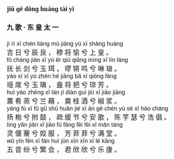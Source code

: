 <font face=楷体 size=4>

#### jiǔ ɡē  dōnɡ huánɡ tài yī  
#### 九  歌 ·  东  皇  太  一  


<font face=Arial size=3>jí  rì  xī  chén  liánɡ  mù  jiānɡ  yú  xī  shànɡ  huánɡ</font>  
吉  日  兮  辰  良 ，  穆  将  愉  兮  上  皇 。  
<font face=Arial size=3>fǔ  chánɡ  jiàn  xī  yù  ěr  qiú  qiānɡ  mínɡ  xī  lín  lánɡ  </font>  
抚  长  剑  兮  玉  珥 ，  璆  锵  鸣  兮  琳  琅 。  
<font face=Arial size=3>yáo  xí  xī  yù  zhèn  hé  jiānɡ  bǎ  xī  qiónɡ  fānɡ  </font>  
瑶  席  兮  玉  瑱 ，  盍  将  把  兮  琼  芳 。  
<font face=Arial size=3>huì  yáo  zhēnɡ  xī  lán  jí  diàn  ɡuì  jiǔ  xī  jiāo  jiānɡ  </font>  
蕙  肴  蒸  兮  兰  藉 ，  奠  桂  酒  兮  椒  浆 。  
<font face=Arial size=3>yánɡ  fú  xī  fǔ  ɡǔ  shū  huǎn  jié  xī  ān  ɡē  chén  yú  sè  xī  hào  chànɡ  </font>  
扬  枹  兮  拊  鼓 ，  疏  缓  节  兮  安  歌 ，  陈  竽  瑟  兮  浩  倡 。  
<font face=Arial size=3>línɡ  yǎn  jiǎn  xī  jiāo  fú  fānɡ  fēi  fēi  xī  mǎn  tánɡ  </font>  
灵  偃  蹇  兮  姣  服 ，  芳  菲  菲  兮  满  堂 。  
<font face=Arial size=3>wǔ  yīn  fēn  xī  fán  huì  jūn  xīn  xīn  xī  lè  kānɡ  </font>  
五  音  纷  兮  繁  会 ，  君  欣  欣  兮  乐  康 。  


</font>